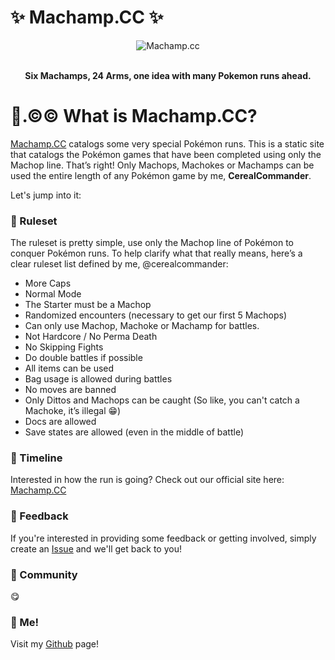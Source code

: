 <p align="center"> 
  <h1> ✨ Machamp.CC ✨ </h1>
  <div align="center">
    <img src="https://media.giphy.com/media/NmTqx5EmcG2kg1CnKG/giphy.gif" alt="Machamp.cc"/>
  </div>
  <br />
  <p align="center"><b> Six Machamps, 24 Arms, one idea with many Pokemon runs ahead. </b> </p>
</p>


# 🥊.©© What is Machamp.CC?

[Machamp.CC](https://www.machamp.cc) catalogs some very special Pokémon runs. This is a static site that catalogs the Pokémon games that have been completed using only the Machop line. That’s right! Only Machops, Machokes or Machamps can be used the entire length of any Pokémon game by me, **CerealCommander**.

Let's jump into it:

### 📏 Ruleset
The ruleset is pretty simple, use only the Machop line of Pokémon to conquer Pokémon runs. To help clarify what that really means, here’s a clear ruleset list defined by me, @cerealcommander:

- More Caps
- Normal Mode
- The Starter must be a Machop
- Randomized encounters (necessary to get our first 5 Machops)
- Can only use Machop, Machoke or Machamp for battles.
- Not Hardcore / No Perma Death
- No Skipping Fights
- Do double battles if possible
- All items can be used
- Bag usage is allowed during battles
- No moves are banned
- Only Dittos and Machops can be caught (So like, you can't catch a Machoke, it’s illegal 😁)
- Docs are allowed
- Save states are allowed (even in the middle of battle)

### 📅 Timeline

Interested in how the run is going? Check out our official site here: [Machamp.CC](https://www.machamp.cc)

### 🤝 Feedback

If you're interested in providing some feedback or getting involved, simply create an [Issue](https://github.com/cerealcommander/machamp/issues/new) and we'll get back to you!

### 🏡 Community

😋

### 🥣 Me!

Visit my [Github](https://github.com/cerealcommander) page!
